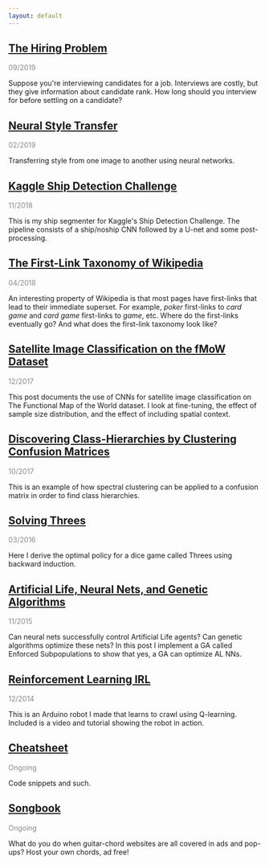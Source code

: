 ```yaml
---
layout: default
---
```


## [The Hiring Problem](hiring-problem.html)

<p style="opacity:0.5">09/2019</p>

Suppose you're interviewing candidates for a job. Interviews are costly, but they give information about candidate rank.  How long should you interview for before settling on a candidate?

## [Neural Style Transfer](neural-style-transfer.html)

<p style="opacity:0.5">02/2019</p>

Transferring style from one image to another using neural networks.

## [Kaggle Ship Detection Challenge](airbus.html)

<p style="opacity:0.5">11/2018</p>

This is my ship segmenter for Kaggle's Ship Detection Challenge.  The pipeline consists of a ship/noship CNN followed by a U-net and some post-processing.

## [The First-Link Taxonomy of Wikipedia](wikilinks.html)

<p style="opacity:0.5">04/2018</p>

An interesting property of Wikipedia is that most pages have first-links that lead to their immediate superset.  For example, _poker_ first-links to _card game_ and _card game_ first-links to _game_, etc.  Where do the first-links eventually go?  And what does the first-link taxonomy look like?

## [Satellite Image Classification on the fMoW Dataset](fmow.html)

<p style="opacity:0.5">12/2017</p>

This post documents the use of CNNs for satellite image classification on The Functional Map of the World dataset. I look at fine-tuning, the effect of sample size distribution, and the effect of including spatial context.

## [Discovering Class-Hierarchies by Clustering Confusion Matrices](cm-clustering.html)

<p style="opacity:0.5">10/2017</p>

This is an example of how spectral clustering can be applied to a confusion matrix in order to find class hierarchies.

## [Solving Threes](bellman.md)

<p style="opacity:0.5">03/2016</p>

Here I derive the optimal policy for a dice game called Threes using backward induction.

## [Artificial Life, Neural Nets, and Genetic Algorithms](neuroev.html)

<p style="opacity:0.5">11/2015</p>

Can neural nets successfully control Artificial Life agents?  Can genetic algorithms optimize these nets?  In this post I implement a GA called Enforced Subpopulations to show that yes, a GA can optimize AL NNs.

## [Reinforcement Learning IRL](rl.html)

<p style="opacity:0.5">12/2014</p>

This is an Arduino robot I made that learns to crawl using Q-learning.  Included is a video and tutorial showing the robot in action.

## [Cheatsheet](cheatsheet.html)

<p style="opacity:0.5">Ongoing</p>

Code snippets and such.

## [Songbook](songbook.html)

<p style="opacity:0.5">Ongoing</p>

What do you do when guitar-chord websites are all covered in ads and pop-ups?  Host your own chords, ad free!


<br />